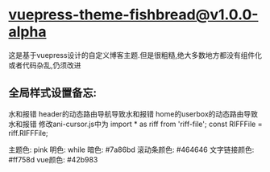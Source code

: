 # vuepress-theme-fishbread@v1.0.0-alpha

这是基于vuepress设计的自定义博客主题.但是很粗糙,绝大多数地方都没有组件化或者代码杂乱,仍须改进

## 全局样式设置备忘:
水和报错
header的动态路由导航导致水和报错
home的userbox的动态路由导致水和报错
修改ani-cursor.js中为
import * as riff from 'riff-file';
const RIFFFile = riff.RIFFFile;

主题色: pink
明色: while
暗色: #7a86bd
滚动条颜色: #464646
文字链接颜色: #ff758d
vue颜色: #42b983
